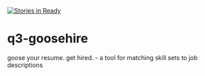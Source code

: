 [![Stories in Ready](https://badge.waffle.io/HurdAudio/q3-goosehire.png?label=ready&title=Ready)](https://waffle.io/HurdAudio/q3-goosehire)
# q3-goosehire
goose your resume. get hired. - a tool for matching skill sets to job descriptions
